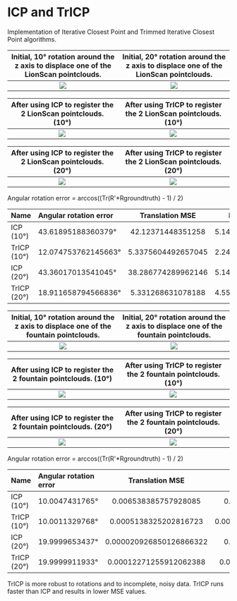 # ICP and TrICP

Implementation of Iterative Closest Point and Trimmed Iterative Closest Point algorithms.

Initial, 10° rotation around the z axis to displace one of the LionScan pointclouds.            | Initial, 20° rotation around the z axis to displace one of the LionScan pointclouds.
:-------------------------:|:-------------------------:
![](https://github.com/nyakasko/3dsens_icp/blob/main/images/LionScan_rotated.PNG?raw=true)  |  ![](https://github.com/nyakasko/3dsens_icp/blob/main/images/LionScan_rotated_20.PNG?raw=true)

After using ICP to register the 2 LionScan pointclouds. (10°)            | After using TrICP to register the 2 LionScan pointclouds. (10°)
:-------------------------:|:-------------------------:
![](https://github.com/nyakasko/3dsens_icp/blob/main/images/icp_registered_LionScan_rotated.PNG?raw=true)  |  ![](https://github.com/nyakasko/3dsens_icp/blob/main/images/tricp_registered_LionScan_rotated.PNG?raw=true)

After using ICP to register the 2 LionScan pointclouds. (20°)            | After using TrICP to register the 2 LionScan pointclouds. (20°)
:-------------------------:|:-------------------------:
![](https://github.com/nyakasko/3dsens_icp/blob/main/images/icp_registered_LionScan_rotated_20.PNG?raw=true)  |  ![](https://github.com/nyakasko/3dsens_icp/blob/main/images/tricp_registered_LionScan_rotated_20.PNG?raw=true)

Angular rotation error = arccos((Tr(R'*Rgroundtruth) - 1) / 2)

|Name | Angular rotation error | Translation MSE | MSE | Runtime |
| :---         | :---         |     :---:      |          ---: |          ---: |
| ICP (10°)         |  43.61895188360379°   | 42.12371448351258    | 5.14622    |       33.2789 s        |
| TrICP (10°)       |  12.074753762145663°     | 5.3375604492657045       | 2.24015      |          10.1002 s     |
| ICP (20°)         |  43.36017013541045°   | 38.286774289962146    | 5.14622   |       34.7251 s        |
| TrICP (20°)       |  18.911658794566836°     | 5.331268631078188       | 4.55636      |          13.7501 s     |

Initial, 10° rotation around the z axis to displace one of the fountain pointclouds.           | Initial, 20° rotation around the z axis to displace one of the fountain pointclouds.
:-------------------------:|:-------------------------:
![](https://github.com/nyakasko/3dsens_icp/blob/main/images/fountain_rotated.PNG?raw=true)  |  ![](https://github.com/nyakasko/3dsens_icp/blob/main/images/fountain_rotated_20.PNG?raw=true)

After using ICP to register the 2 fountain pointclouds. (10°)          | After using TrICP to register the 2 fountain pointclouds. (10°)
:-------------------------:|:-------------------------:
![](https://github.com/nyakasko/3dsens_icp/blob/main/images/icp_registered_fountain_rotated.PNG?raw=true) |  ![](https://github.com/nyakasko/3dsens_icp/blob/main/images/tricp_registered_fountain_rotated.PNG?raw=true)

After using ICP to register the 2 fountain pointclouds. (20°)          | After using TrICP to register the 2 fountain pointclouds. (20°)
:-------------------------:|:-------------------------:
![](https://github.com/nyakasko/3dsens_icp/blob/main/images/icp_registered_fountain_rotated_20.PNG?raw=true) |  ![](https://github.com/nyakasko/3dsens_icp/blob/main/images/tricp_registered_fountain_rotated_20.PNG?raw=true)

Angular rotation error = arccos((Tr(R'*Rgroundtruth) - 1) / 2)

|Name | Angular rotation error | Translation MSE | MSE | Runtime |
| :---         | :---         |     :---:      |          ---: |          ---: |
| ICP     (10°)    |  10.0047431765°   |0.006538385757928085    | 0.270625    |       24.8517 s       |
| TrICP    (10°)      | 10.0011329768°     | 0.0005138325202816723      | 0.00709813      |          20.028 s     |
| ICP     (20°)     |  19.9999653437°   | 0.000020926850126866322    | 0.251174    |       63.4932 s       |
| TrICP     (20°)     | 19.9999911933°     | 0.00012271255912062388      | 0.0238604     |         13.1965 s     |

TrICP is more robust to rotations and to incomplete, noisy data. 
TrICP runs faster than ICP and results in lower MSE values.
